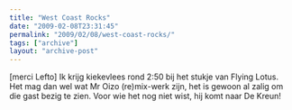 ```yaml
---
title: "West Coast Rocks"
date: "2009-02-08T23:31:45"
permalink: "2009/02/08/west-coast-rocks/"
tags: ["archive"]
layout: "archive-post"
---
```

\[merci Lefto\] Ik krijg kiekevlees rond 2:50 bij het stukje van Flying Lotus. Het mag dan wel wat Mr Oizo (re)mix-werk zijn, het is gewoon al zalig om die gast bezig te zien. Voor wie het nog niet wist, hij komt naar De Kreun!
